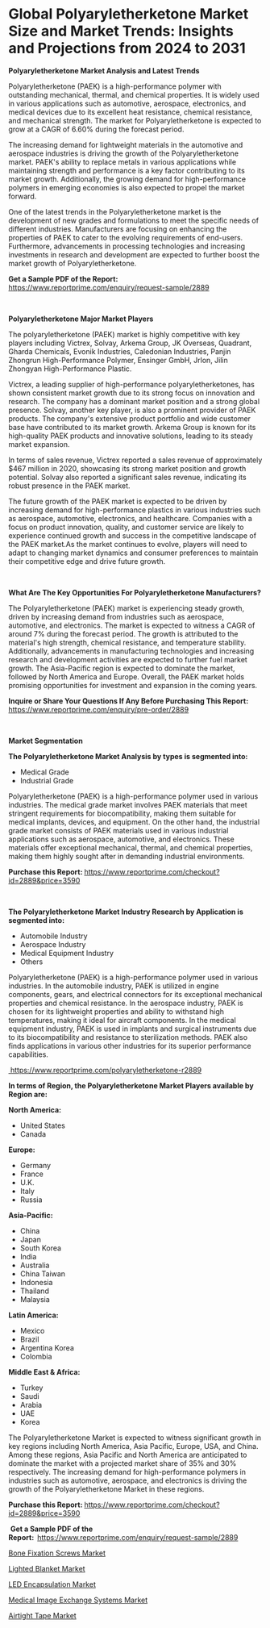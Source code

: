 <p><h1>Global Polyaryletherketone Market Size and Market Trends: Insights and Projections from 2024 to 2031</h1></p><p><strong>Polyaryletherketone Market Analysis and Latest Trends</strong></p>
<p><p>Polyaryletherketone (PAEK) is a high-performance polymer with outstanding mechanical, thermal, and chemical properties. It is widely used in various applications such as automotive, aerospace, electronics, and medical devices due to its excellent heat resistance, chemical resistance, and mechanical strength. The market for Polyaryletherketone is expected to grow at a CAGR of 6.60% during the forecast period.</p><p>The increasing demand for lightweight materials in the automotive and aerospace industries is driving the growth of the Polyaryletherketone market. PAEK's ability to replace metals in various applications while maintaining strength and performance is a key factor contributing to its market growth. Additionally, the growing demand for high-performance polymers in emerging economies is also expected to propel the market forward.</p><p>One of the latest trends in the Polyaryletherketone market is the development of new grades and formulations to meet the specific needs of different industries. Manufacturers are focusing on enhancing the properties of PAEK to cater to the evolving requirements of end-users. Furthermore, advancements in processing technologies and increasing investments in research and development are expected to further boost the market growth of Polyaryletherketone.</p></p>
<p><strong>Get a Sample PDF of the Report:&nbsp;</strong> <a href="https://www.reportprime.com/enquiry/request-sample/2889">https://www.reportprime.com/enquiry/request-sample/2889</a></p>
<p>&nbsp;</p>
<p><strong>Polyaryletherketone Major Market Players</strong></p>
<p><p>The polyaryletherketone (PAEK) market is highly competitive with key players including Victrex, Solvay, Arkema Group, JK Overseas, Quadrant, Gharda Chemicals, Evonik Industries, Caledonian Industries, Panjin Zhongrun High-Performance Polymer, Ensinger GmbH, Jrlon, Jilin Zhongyan High-Performance Plastic. </p><p>Victrex, a leading supplier of high-performance polyaryletherketones, has shown consistent market growth due to its strong focus on innovation and research. The company has a dominant market position and a strong global presence. Solvay, another key player, is also a prominent provider of PAEK products. The company's extensive product portfolio and wide customer base have contributed to its market growth. Arkema Group is known for its high-quality PAEK products and innovative solutions, leading to its steady market expansion.</p><p>In terms of sales revenue, Victrex reported a sales revenue of approximately $467 million in 2020, showcasing its strong market position and growth potential. Solvay also reported a significant sales revenue, indicating its robust presence in the PAEK market.</p><p>The future growth of the PAEK market is expected to be driven by increasing demand for high-performance plastics in various industries such as aerospace, automotive, electronics, and healthcare. Companies with a focus on product innovation, quality, and customer service are likely to experience continued growth and success in the competitive landscape of the PAEK market.As the market continues to evolve, players will need to adapt to changing market dynamics and consumer preferences to maintain their competitive edge and drive future growth.</p></p>
<p>&nbsp;</p>
<p><strong>What Are The Key Opportunities For Polyaryletherketone Manufacturers?</strong></p>
<p><p>The Polyaryletherketone (PAEK) market is experiencing steady growth, driven by increasing demand from industries such as aerospace, automotive, and electronics. The market is expected to witness a CAGR of around 7% during the forecast period. The growth is attributed to the material's high strength, chemical resistance, and temperature stability. Additionally, advancements in manufacturing technologies and increasing research and development activities are expected to further fuel market growth. The Asia-Pacific region is expected to dominate the market, followed by North America and Europe. Overall, the PAEK market holds promising opportunities for investment and expansion in the coming years.</p></p>
<p><strong>Inquire or Share Your Questions If Any Before Purchasing This Report:</strong> <a href="https://www.reportprime.com/enquiry/pre-order/2889">https://www.reportprime.com/enquiry/pre-order/2889</a></p>
<p>&nbsp;</p>
<p><strong>Market Segmentation</strong></p>
<p><strong>The Polyaryletherketone Market Analysis by types is segmented into:</strong></p>
<p><ul><li>Medical Grade</li><li>Industrial Grade</li></ul></p>
<p><p>Polyaryletherketone (PAEK) is a high-performance polymer used in various industries. The medical grade market involves PAEK materials that meet stringent requirements for biocompatibility, making them suitable for medical implants, devices, and equipment. On the other hand, the industrial grade market consists of PAEK materials used in various industrial applications such as aerospace, automotive, and electronics. These materials offer exceptional mechanical, thermal, and chemical properties, making them highly sought after in demanding industrial environments.</p></p>
<p><strong>Purchase this Report:&nbsp;</strong><a href="https://www.reportprime.com/checkout?id=2889&price=3590">https://www.reportprime.com/checkout?id=2889&price=3590</a></p>
<p>&nbsp;</p>
<p><strong>The Polyaryletherketone Market Industry Research by Application is segmented into:</strong></p>
<p><ul><li>Automobile Industry</li><li>Aerospace Industry</li><li>Medical Equipment Industry</li><li>Others</li></ul></p>
<p><p>Polyaryletherketone (PAEK) is a high-performance polymer used in various industries. In the automobile industry, PAEK is utilized in engine components, gears, and electrical connectors for its exceptional mechanical properties and chemical resistance. In the aerospace industry, PAEK is chosen for its lightweight properties and ability to withstand high temperatures, making it ideal for aircraft components. In the medical equipment industry, PAEK is used in implants and surgical instruments due to its biocompatibility and resistance to sterilization methods. PAEK also finds applications in various other industries for its superior performance capabilities.</p></p>
<p><a href="https://www.reportprime.com/polyaryletherketone-r2889">&nbsp;https://www.reportprime.com/polyaryletherketone-r2889</a></p>
<p><strong>In terms of Region, the Polyaryletherketone Market Players available by Region are:</strong></p>
<p>
    <p> <strong> North America: </strong>
        <ul>
            <li>United States</li>
            <li>Canada</li>
        </ul>
        </p> 
    <p> <strong> Europe: </strong>
        <ul>
            <li>Germany</li>
            <li>France</li>
            <li>U.K.</li>
            <li>Italy</li>
            <li>Russia</li>
        </ul>
        </p> 
    <p> <strong> Asia-Pacific: </strong>
        <ul>
            <li>China</li>
            <li>Japan</li>
            <li>South Korea</li>
            <li>India</li>
            <li>Australia</li>
            <li>China Taiwan</li>
            <li>Indonesia</li>
            <li>Thailand</li>
            <li>Malaysia</li>
        </ul>
        </p> 
    <p> <strong> Latin America: </strong>
        <ul>
            <li>Mexico</li>
            <li>Brazil</li>
            <li>Argentina Korea</li>
            <li>Colombia</li>
        </ul>
        </p> 
    <p> <strong> Middle East & Africa: </strong>
        <ul>
            <li>Turkey</li>
            <li>Saudi</li>
            <li>Arabia</li>
            <li>UAE</li>
            <li>Korea</li>
        </ul>
    </p>
    </p>
<p><p>The Polyaryletherketone Market is expected to witness significant growth in key regions including North America, Asia Pacific, Europe, USA, and China. Among these regions, Asia Pacific and North America are anticipated to dominate the market with a projected market share of 35% and 30% respectively. The increasing demand for high-performance polymers in industries such as automotive, aerospace, and electronics is driving the growth of the Polyaryletherketone Market in these regions.</p></p>
<p><strong>Purchase this Report: </strong><a href="https://www.reportprime.com/checkout?id=2889&price=3590">https://www.reportprime.com/checkout?id=2889&price=3590</a></p>
<p>&nbsp;<strong>Get a Sample PDF of the Report:&nbsp;&nbsp;</strong><a href="https://www.reportprime.com/enquiry/request-sample/2889">https://www.reportprime.com/enquiry/request-sample/2889</a></p>
<p><strong></strong></p>
<p><p><a href="https://medium.com/@sean.peake0978/global-bone-fixation-screws-market-size-is-expected-to-reach-at-a-cagr-of-9-4-9f66f2bf26da">Bone Fixation Screws Market</a></p><p><a href="https://medium.com/@colin.dunca43545/lighted-blanket-market-size-growth-and-industry-analysis-by-market-segmentation-and-regional-cbc282df096a">Lighted Blanket Market</a></p><p><a href="https://github.com/bmorecock/Market-Research-Report-List-5/blob/main/led-encapsulation-market.md">LED Encapsulation Market</a></p><p><a href="https://issuu.com/reportprime-2/docs/medical-image-exchange-systems-mark_0ec0efdd082ddf">Medical Image Exchange Systems Market</a></p><p><a href="https://github.com/drzsklfn31/Market-Research-Report-List-1/blob/main/airtight-tape-market.md">Airtight Tape Market</a></p></p>